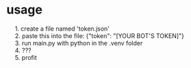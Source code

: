# usage<br />
&nbsp;&nbsp;&nbsp;&nbsp; 1. create a file named 'token.json' <br />
&nbsp;&nbsp;&nbsp;&nbsp; 2. paste this into the file: {"token": "[YOUR BOT'S TOKEN]"}<br />
&nbsp;&nbsp;&nbsp;&nbsp; 3. run main.py with python in the .venv folder<br />
&nbsp;&nbsp;&nbsp;&nbsp; 4. ???<br />
&nbsp;&nbsp;&nbsp;&nbsp; 5. profit<br />
